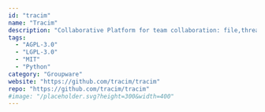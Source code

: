 ```yaml
---
id: "tracim"
name: "Tracim"
description: "Collaborative Platform for team collaboration: file,threads,notes,agenda,etc."
tags:
  - "AGPL-3.0"
  - "LGPL-3.0"
  - "MIT"
  - "Python"
category: "Groupware"
website: "https://github.com/tracim/tracim"
repo: "https://github.com/tracim/tracim"
#image: "/placeholder.svg?height=300&width=400"
---
```


